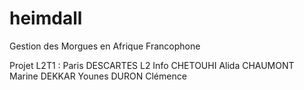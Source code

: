 # heimdall
Gestion des Morgues en Afrique Francophone

Projet L2T1 : Paris DESCARTES L2 Info
CHETOUHI Alida
CHAUMONT Marine
DEKKAR Younes
DURON Clémence
